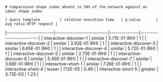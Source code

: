 
    # Comparaison shape index absent in 50% of the network against an ideal shape index
    
    | query template         | relation execution time   | p-value       |   avg ratio HTTP request |
|------------------------|---------------------------|---------------|--------------------------|
| interactive-discover-1 | similar                   | 3.71E-01 (RH) |                     1    |
| interactive-discover-2 | similar                   | 3.92E-01 (RH) |                     1    |
| interactive-discover-3 | similar                   | 6.65E-01 (RH) |                     1    |
| interactive-discover-4 | similar                   | 5.72E-01 (RH) |                     1    |
| interactive-discover-5 | similar                   | 2.73E-01 (RH) |                     1    |
| interactive-discover-6 | similar                   | 5.45E-01 (RH) |                     1    |
| interactive-discover-7 | similar                   | 3.68E-01 (RH) |                     1    |
| interactive-short-1    | similar                   | 7.26E-01 (RH) |                     1    |
| interactive-short-4    | lesser                    | 7.12E-05      |                     0.49 |
| interactive-short-5    | greater                   | 3.73E-03      |                     1.23 |
    